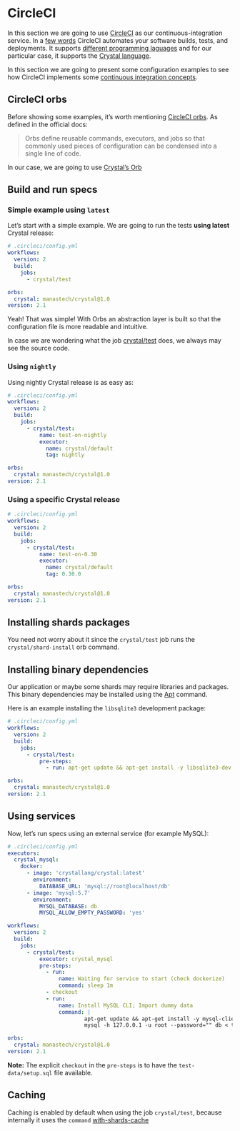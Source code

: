 # CircleCI

In this section we are going to use [CircleCI](https://circleci.com/) as our continuous-integration service. In a [few words](https://circleci.com/docs/2.0/about-circleci/#section=welcome) CircleCI automates your software builds, tests, and deployments. It supports [different programming laguages](https://circleci.com/docs/2.0/demo-apps/#section=welcome) and for our particular case, it supports the [Crystal language](https://circleci.com/docs/2.0/language-crystal/).

In this section we are going to present some configuration examples to see how CircleCI implements some [continuous integration concepts](https://circleci.com/docs/2.0/concepts/).

## CircleCI orbs

Before showing some examples, it’s worth mentioning [CircleCI orbs](https://circleci.com/orbs/). As defined in the official docs:
> Orbs define reusable commands, executors, and jobs so that commonly used pieces of configuration can be condensed into a single line of code.

In our case, we are going to use [Crystal’s Orb](https://circleci.com/orbs/registry/orb/manastech/crystal)

## Build and run specs

### Simple example using `latest`

Let’s start with a simple example. We are going to run the tests **using latest** Crystal release:

```yml
# .circleci/config.yml
workflows:
  version: 2
  build:
    jobs:
      - crystal/test

orbs:
  crystal: manastech/crystal@1.0
version: 2.1
```

Yeah! That was simple! With Orbs an abstraction layer is built so that the configuration file is more readable and intuitive.

In case we are wondering what the job [crystal/test](https://circleci.com/orbs/registry/orb/manastech/crystal#jobs-test) does, we always may see the source code.

### Using `nightly`

Using nightly Crystal release is as easy as:

```yml
# .circleci/config.yml
workflows:
  version: 2
  build:
    jobs:
      - crystal/test:
          name: test-on-nightly
          executor:
            name: crystal/default
            tag: nightly

orbs:
  crystal: manastech/crystal@1.0
version: 2.1
```

### Using a specific Crystal release

```yml
# .circleci/config.yml
workflows:
  version: 2
  build:
    jobs:
      - crystal/test:
          name: test-on-0.30
          executor:
            name: crystal/default
            tag: 0.30.0

orbs:
  crystal: manastech/crystal@1.0
version: 2.1
```

## Installing shards packages

You need not worry about it since the `crystal/test` job runs the `crystal/shard-install` orb command.

## Installing binary dependencies

Our application or maybe some shards may require libraries and packages. This binary dependencies may be installed using the [Apt](https://help.ubuntu.com/lts/serverguide/apt.html) command.

Here is an example installing the `libsqlite3` development package:

```yml
# .circleci/config.yml
workflows:
  version: 2
  build:
    jobs:
      - crystal/test:
          pre-steps:
            - run: apt-get update && apt-get install -y libsqlite3-dev

orbs:
  crystal: manastech/crystal@1.0
version: 2.1
```

## Using services

Now, let’s run specs using an external service (for example MySQL):

```yml
# .circleci/config.yml
executors:
  crystal_mysql:
    docker:
      - image: 'crystallang/crystal:latest'
        environment:
          DATABASE_URL: 'mysql://root@localhost/db'
      - image: 'mysql:5.7'
        environment:
          MYSQL_DATABASE: db
          MYSQL_ALLOW_EMPTY_PASSWORD: 'yes'

workflows:
  version: 2
  build:
    jobs:
      - crystal/test:
          executor: crystal_mysql
          pre-steps:
            - run:
                name: Waiting for service to start (check dockerize)
                command: sleep 1m
            - checkout
            - run:
                name: Install MySQL CLI; Import dummy data
                command: |
                        apt-get update && apt-get install -y mysql-client
                        mysql -h 127.0.0.1 -u root --password="" db < test-data/setup.sql

orbs:
  crystal: manastech/crystal@1.0
version: 2.1
```

**Note:** The explicit `checkout` in the `pre-steps` is to have the `test-data/setup.sql` file available.

## Caching

Caching is enabled by default when using the job `crystal/test`, because internally it uses the `command` [with-shards-cache](https://circleci.com/orbs/registry/orb/manastech/crystal#commands-with-shards-cache)

